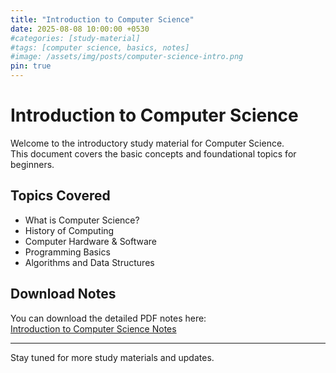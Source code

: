 ```yaml
---
title: "Introduction to Computer Science"
date: 2025-08-08 10:00:00 +0530
#categories: [study-material]
#tags: [computer science, basics, notes]
#image: /assets/img/posts/computer-science-intro.png
pin: true
---
```


# Introduction to Computer Science

Welcome to the introductory study material for Computer Science.  
This document covers the basic concepts and foundational topics for beginners.

## Topics Covered

- What is Computer Science?  
- History of Computing  
- Computer Hardware & Software  
- Programming Basics  
- Algorithms and Data Structures  

## Download Notes

You can download the detailed PDF notes here:  
[Introduction to Computer Science Notes](https://example.com/downloads/computer-science-intro.pdf)

---

Stay tuned for more study materials and updates.
